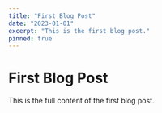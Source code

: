 ```yaml
---
title: "First Blog Post"
date: "2023-01-01"
excerpt: "This is the first blog post."
pinned: true
---
```


# First Blog Post

This is the full content of the first blog post.